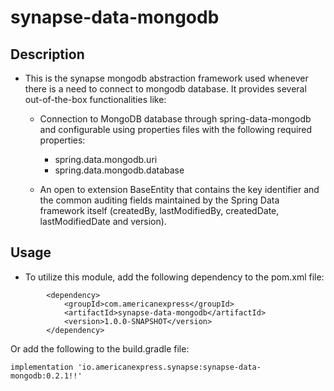 # synapse-data-mongodb

## Description

- This is the synapse mongodb abstraction framework used whenever there is a need to connect to
  mongodb database. It provides several out-of-the-box functionalities like:

    - Connection to MongoDB database through spring-data-mongodb and configurable 
  using properties files with the following required properties:
      - spring.data.mongodb.uri 
      - spring.data.mongodb.database
      
    - An open to extension BaseEntity that contains the key identifier and the common auditing fields maintained by the Spring Data framework itself (createdBy,
      lastModifiedBy, createdDate, lastModifiedDate and version).

## Usage
- To utilize this module, add the following dependency to the pom.xml file:
```
        <dependency>
            <groupId>com.americanexpress</groupId>
            <artifactId>synapse-data-mongodb</artifactId>
            <version>1.0.0-SNAPSHOT</version>
        </dependency>
```
Or add the following to the build.gradle file:
```
implementation 'io.americanexpress.synapse:synapse-data-mongodb:0.2.1!!'
```
